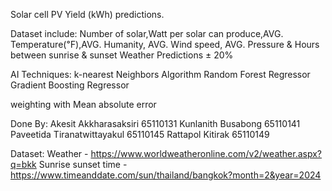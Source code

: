 Solar cell PV Yield (kWh) predictions.

Dataset include:
Number of solar,Watt per solar can produce,AVG. Temperature(℉),AVG. Humanity, AVG. Wind speed, AVG. Pressure & Hours between sunrise & sunset
Weather Predictions ± 20% 

AI Techniques:
k-nearest Neighbors Algorithm
Random Forest Regressor
Gradient Boosting Regressor

weighting with Mean absolute error

Done By: Akesit Akkharasaksiri 65110131 Kunlanith Busabong 65110141 Paveetida Tiranatwittayakul 65110145 Rattapol Kitirak 65110149

Dataset:
Weather - https://www.worldweatheronline.com/v2/weather.aspx?q=bkk
Sunrise sunset time - https://www.timeanddate.com/sun/thailand/bangkok?month=2&year=2024
